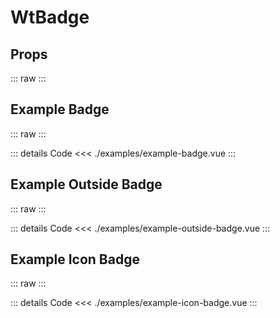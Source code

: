 <script setup>
import Docs from './wt-badge-docs.vue';
import ExampleBadge from './examples/example-badge.vue';
import ExampleOutsideBadge from './examples/example-outside-badge.vue';
import ExampleIconBadge from './examples/example-icon-badge.vue';
</script>

# WtBadge

## Props
::: raw
<Docs/>
:::

## Example Badge
::: raw
<ExampleBadge/>
:::

::: details Code
<<< ./examples/example-badge.vue
:::

## Example Outside Badge
::: raw
<ExampleOutsideBadge/>
:::

::: details Code
<<< ./examples/example-outside-badge.vue
:::

## Example Icon Badge
::: raw
<ExampleIconBadge/>
:::

::: details Code
<<< ./examples/example-icon-badge.vue
:::
